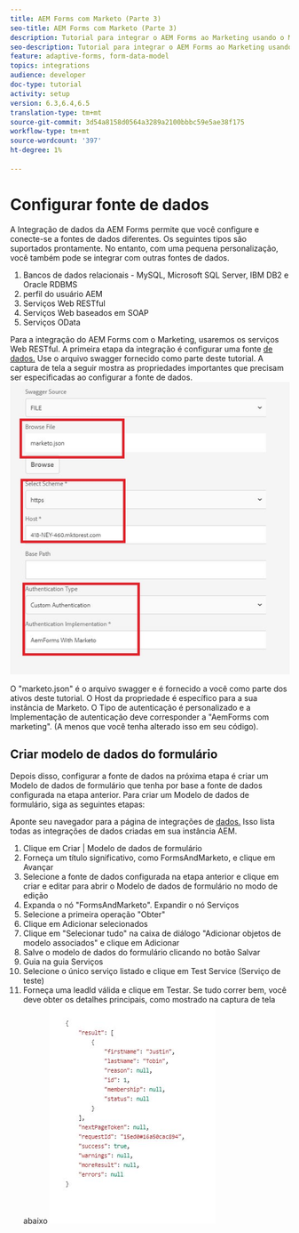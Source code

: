 ```yaml
---
title: AEM Forms com Marketo (Parte 3)
seo-title: AEM Forms com Marketo (Parte 3)
description: Tutorial para integrar o AEM Forms ao Marketing usando o Modelo de dados de formulário AEM Forms.
seo-description: Tutorial para integrar o AEM Forms ao Marketing usando o Modelo de dados de formulário AEM Forms.
feature: adaptive-forms, form-data-model
topics: integrations
audience: developer
doc-type: tutorial
activity: setup
version: 6.3,6.4,6.5
translation-type: tm+mt
source-git-commit: 3d54a8158d0564a3289a2100bbbc59e5ae38f175
workflow-type: tm+mt
source-wordcount: '397'
ht-degree: 1%

---
```



# Configurar fonte de dados

A Integração de dados da AEM Forms permite que você configure e conecte-se a fontes de dados diferentes. Os seguintes tipos são suportados prontamente. No entanto, com uma pequena personalização, você também pode se integrar com outras fontes de dados.

1. Bancos de dados relacionais - MySQL, Microsoft SQL Server, IBM DB2 e Oracle RDBMS
1. perfil do usuário AEM
1. Serviços Web RESTful
1. Serviços Web baseados em SOAP
1. Serviços OData

Para a integração do AEM Forms com o Marketing, usaremos os serviços Web RESTful. A primeira etapa da integração é configurar uma fonte [de dados.](https://helpx.adobe.com/experience-manager/6-4/forms/using/configure-data-sources.html#ConfigureRESTfulwebservices) Use o arquivo swagger fornecido como parte deste tutorial. A captura de tela a seguir mostra as propriedades importantes que precisam ser especificadas ao configurar a fonte de dados.
![fonte de dados](assets/datasource.jfif)

O &quot;marketo.json&quot; é o arquivo swagger e é fornecido a você como parte dos ativos deste tutorial.
O Host da propriedade é específico para a sua instância de Marketo.
O Tipo de autenticação é personalizado e a Implementação de autenticação deve corresponder a &quot;AemForms com marketing&quot;. (A menos que você tenha alterado isso em seu código).

## Criar modelo de dados do formulário

Depois disso, configurar a fonte de dados na próxima etapa é criar um Modelo de dados de formulário que tenha por base a fonte de dados configurada na etapa anterior. Para criar um Modelo de dados de formulário, siga as seguintes etapas:

Aponte seu navegador para a página de integrações de [dados.](http://localhost:4502/aem/forms.html/content/dam/formsanddocuments-fdm) Isso lista todas as integrações de dados criadas em sua instância AEM.

1. Clique em Criar | Modelo de dados de formulário
1. Forneça um título significativo, como FormsAndMarketo, e clique em Avançar
1. Selecione a fonte de dados configurada na etapa anterior e clique em criar e editar para abrir o Modelo de dados de formulário no modo de edição
1. Expanda o nó &quot;FormsAndMarketo&quot;. Expandir o nó Serviços
1. Selecione a primeira operação &quot;Obter&quot;
1. Clique em Adicionar selecionados
1. Clique em &quot;Selecionar tudo&quot; na caixa de diálogo &quot;Adicionar objetos de modelo associados&quot; e clique em Adicionar
1. Salve o modelo de dados do formulário clicando no botão Salvar
1. Guia na guia Serviços
1. Selecione o único serviço listado e clique em Test Service (Serviço de teste)
1. Forneça uma leadId válida e clique em Testar. Se tudo correr bem, você deve obter os detalhes principais, como mostrado na captura de tela abaixo
   ![resultados](assets/testresults.jfif)
